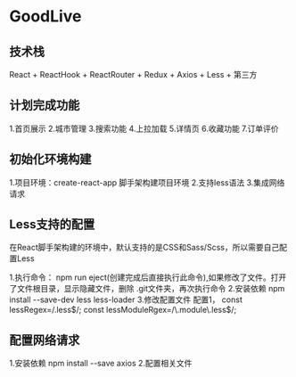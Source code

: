 # GoodLive

## 技术栈
React + ReactHook + ReactRouter + Redux + Axios + Less + 第三方

## 计划完成功能 
 1.首页展示
 2.城市管理
 3.搜索功能
 4.上拉加载
 5.详情页
 6.收藏功能
 7.订单评价

 ## 初始化环境构建
 1.项目环境：create-react-app 脚手架构建项目环境
 2.支持less语法
 3.集成网络请求

 ## Less支持的配置
 在React脚手架构建的环境中，默认支持的是CSS和Sass/Scss，所以需要自己配置Less
 
 1.执行命令： 
 npm run eject(创建完成后直接执行此命令),如果修改了文件。打开了文件根目录，显示隐藏文件，删除 .git文件夹，再次执行命令
 2.安装依赖
 npm install --save-dev less less-loader
 3.修改配置文件
 配置1，
 const lessRegex=/\.less$/;
 const lessModuleRgex=/\.module\.less$/;
## 配置网络请求
1.安装依赖
npm install --save axios
2.配置相关文件
